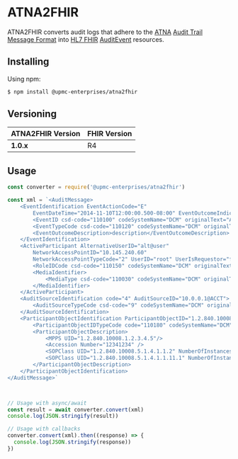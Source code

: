 # ATNA2FHIR
ATNA2FHIR converts audit logs that adhere to the [ATNA](https://wiki.ihe.net/index.php/Audit_Trail_and_Node_Authentication) [Audit Trail Message Format](http://dicom.nema.org/medical/dicom/current/output/html/part15.html#sect_A.5) into [HL7 FHIR](https://hl7.org/FHIR/) [AuditEvent](https://hl7.org/FHIR/auditevent.html) resources.

## Installing

Using npm:

```bash
$ npm install @upmc-enterprises/atna2fhir
```

## Versioning
ATNA2FHIR Version |     FHIR Version      |
------------------|-----------------------|
**1.0.x**         | R4                    |  

## Usage
````javascript
const converter = require('@upmc-enterprises/atna2fhir')

const xml = `<AuditMessage>
    <EventIdentification EventActionCode="E"
        EventDateTime="2014-11-10T12:00:00.500-08:00" EventOutcomeIndicator="0">
        <EventID csd-code="110100" codeSystemName="DCM" originalText="Application Activity"/>
        <EventTypeCode csd-code="110120" codeSystemName="DCM" originalText="Application Start"/>
		<EventOutcomeDescription>description</EventOutcomeDescription>
    </EventIdentification>
    <ActiveParticipant AlternativeUserID="alt@user"
        NetworkAccessPointID="10.145.240.60"
        NetworkAccessPointTypeCode="2" UserID="root" UserIsRequestor="false">
        <RoleIDCode csd-code="110150" codeSystemName="DCM" originalText="Application"/>
        <MediaIdentifier>
            <MediaType csd-code="110030" codeSystemName="DCM" originalText="USB Disk Emulation"/>
        </MediaIdentifier>
    </ActiveParticipant>
    <AuditSourceIdentification code="4" AuditSourceID="10.0.0.1@ACCT">
        <AuditSourceTypeCode csd-code="9" codeSystemName="DCM" originalText="Other" />
    </AuditSourceIdentification>
	<ParticipantObjectIdentification ParticipantObjectID="1.2.840.10008.2.3.4.5.6.7.78.8" ParticipantObjectTypeCode="2" ParticipantObjectTypeCodeRole="3" ParticipantObjectDataLifeCycle="1">
		<ParticipantObjectIDTypeCode code="110180" codeSystemName="DCM" displayName="Study Instance UID"/>
		<ParticipantObjectDescription>
			<MPPS UID="1.2.840.10008.1.2.3.4.5"/>
			<Accession Number="12341234" />
			<SOPClass UID="1.2.840.10008.5.1.4.1.1.2" NumberOfInstances="1500"/>
			<SOPClass UID="1.2.840.10008.5.1.4.1.1.11.1" NumberOfInstances="3"/>
		</ParticipantObjectDescription>
	</ParticipantObjectIdentification>    
</AuditMessage>`



// Usage with async/await
const result = await converter.convert(xml)
console.log(JSON.stringify(result))

// Usage with callbacks
converter.convert(xml).then((response) => {  
  console.log(JSON.stringify(response))
})

````